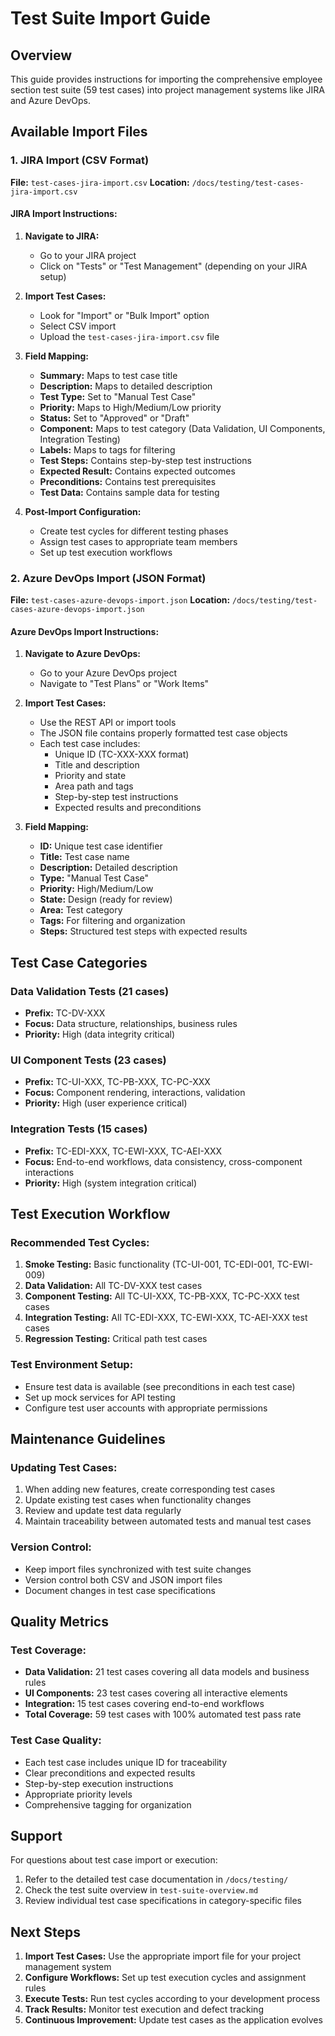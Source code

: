# Test Suite Import Guide

## Overview
This guide provides instructions for importing the comprehensive employee section test suite (59 test cases) into project management systems like JIRA and Azure DevOps.

## Available Import Files

### 1. JIRA Import (CSV Format)
**File:** `test-cases-jira-import.csv`
**Location:** `/docs/testing/test-cases-jira-import.csv`

#### JIRA Import Instructions:
1. **Navigate to JIRA:**
   - Go to your JIRA project
   - Click on "Tests" or "Test Management" (depending on your JIRA setup)

2. **Import Test Cases:**
   - Look for "Import" or "Bulk Import" option
   - Select CSV import
   - Upload the `test-cases-jira-import.csv` file

3. **Field Mapping:**
   - **Summary:** Maps to test case title
   - **Description:** Maps to detailed description
   - **Test Type:** Set to "Manual Test Case"
   - **Priority:** Maps to High/Medium/Low priority
   - **Status:** Set to "Approved" or "Draft"
   - **Component:** Maps to test category (Data Validation, UI Components, Integration Testing)
   - **Labels:** Maps to tags for filtering
   - **Test Steps:** Contains step-by-step test instructions
   - **Expected Result:** Contains expected outcomes
   - **Preconditions:** Contains test prerequisites
   - **Test Data:** Contains sample data for testing

4. **Post-Import Configuration:**
   - Create test cycles for different testing phases
   - Assign test cases to appropriate team members
   - Set up test execution workflows

### 2. Azure DevOps Import (JSON Format)
**File:** `test-cases-azure-devops-import.json`
**Location:** `/docs/testing/test-cases-azure-devops-import.json`

#### Azure DevOps Import Instructions:
1. **Navigate to Azure DevOps:**
   - Go to your Azure DevOps project
   - Navigate to "Test Plans" or "Work Items"

2. **Import Test Cases:**
   - Use the REST API or import tools
   - The JSON file contains properly formatted test case objects
   - Each test case includes:
     - Unique ID (TC-XXX-XXX format)
     - Title and description
     - Priority and state
     - Area path and tags
     - Step-by-step test instructions
     - Expected results and preconditions

3. **Field Mapping:**
   - **ID:** Unique test case identifier
   - **Title:** Test case name
   - **Description:** Detailed description
   - **Type:** "Manual Test Case"
   - **Priority:** High/Medium/Low
   - **State:** Design (ready for review)
   - **Area:** Test category
   - **Tags:** For filtering and organization
   - **Steps:** Structured test steps with expected results

## Test Case Categories

### Data Validation Tests (21 cases)
- **Prefix:** TC-DV-XXX
- **Focus:** Data structure, relationships, business rules
- **Priority:** High (data integrity critical)

### UI Component Tests (23 cases)
- **Prefix:** TC-UI-XXX, TC-PB-XXX, TC-PC-XXX
- **Focus:** Component rendering, interactions, validation
- **Priority:** High (user experience critical)

### Integration Tests (15 cases)
- **Prefix:** TC-EDI-XXX, TC-EWI-XXX, TC-AEI-XXX
- **Focus:** End-to-end workflows, data consistency, cross-component interactions
- **Priority:** High (system integration critical)

## Test Execution Workflow

### Recommended Test Cycles:
1. **Smoke Testing:** Basic functionality (TC-UI-001, TC-EDI-001, TC-EWI-009)
2. **Data Validation:** All TC-DV-XXX test cases
3. **Component Testing:** All TC-UI-XXX, TC-PB-XXX, TC-PC-XXX test cases
4. **Integration Testing:** All TC-EDI-XXX, TC-EWI-XXX, TC-AEI-XXX test cases
5. **Regression Testing:** Critical path test cases

### Test Environment Setup:
- Ensure test data is available (see preconditions in each test case)
- Set up mock services for API testing
- Configure test user accounts with appropriate permissions

## Maintenance Guidelines

### Updating Test Cases:
1. When adding new features, create corresponding test cases
2. Update existing test cases when functionality changes
3. Review and update test data regularly
4. Maintain traceability between automated tests and manual test cases

### Version Control:
- Keep import files synchronized with test suite changes
- Version control both CSV and JSON import files
- Document changes in test case specifications

## Quality Metrics

### Test Coverage:
- **Data Validation:** 21 test cases covering all data models and business rules
- **UI Components:** 23 test cases covering all interactive elements
- **Integration:** 15 test cases covering end-to-end workflows
- **Total Coverage:** 59 test cases with 100% automated test pass rate

### Test Case Quality:
- Each test case includes unique ID for traceability
- Clear preconditions and expected results
- Step-by-step execution instructions
- Appropriate priority levels
- Comprehensive tagging for organization

## Support

For questions about test case import or execution:
1. Refer to the detailed test case documentation in `/docs/testing/`
2. Check the test suite overview in `test-suite-overview.md`
3. Review individual test case specifications in category-specific files

## Next Steps

1. **Import Test Cases:** Use the appropriate import file for your project management system
2. **Configure Workflows:** Set up test execution cycles and assignment rules
3. **Execute Tests:** Run test cycles according to your development process
4. **Track Results:** Monitor test execution and defect tracking
5. **Continuous Improvement:** Update test cases as the application evolves
